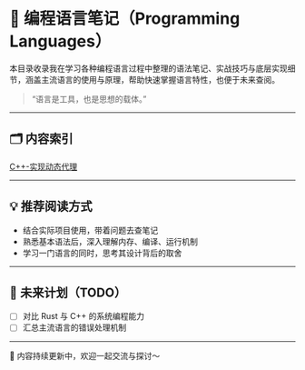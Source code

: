 # 🧵 编程语言笔记（Programming Languages）

本目录收录我在学习各种编程语言过程中整理的语法笔记、实战技巧与底层实现细节，涵盖主流语言的使用与原理，帮助快速掌握语言特性，也便于未来查阅。

> “语言是工具，也是思想的载体。”

---

## 🗂️ 内容索引

[C++-实现动态代理](./2025-06-14-1749886482/index.md)

---

## 💡 推荐阅读方式

- 结合实际项目使用，带着问题去查笔记
- 熟悉基本语法后，深入理解内存、编译、运行机制
- 学习一门语言的同时，思考其设计背后的取舍

---

## 🧭 未来计划（TODO）

- [ ] 对比 Rust 与 C++ 的系统编程能力
- [ ] 汇总主流语言的错误处理机制

---

📌 内容持续更新中，欢迎一起交流与探讨～
